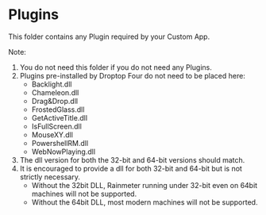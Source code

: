 # Plugins

This folder contains any Plugin required by your Custom App.

Note:

1. You do not need this folder if you do not need any Plugins.
2. Plugins pre-installed by Droptop Four do not need to be placed here:
   - Backlight.dll
   - Chameleon.dll
   - Drag&Drop.dll
   - FrostedGlass.dll
   - GetActiveTitle.dll
   - IsFullScreen.dll
   - MouseXY.dll
   - PowershellRM.dll
   - WebNowPlaying.dll
3. The dll version for both the 32-bit and 64-bit versions should match.
4. It is encouraged to provide a dll for both 32-bit and 64-bit but is not strictly necessary.
   - Without the 32bit DLL, Rainmeter running under 32-bit even on 64bit machines will not be supported.
   - Without the 64bit DLL, most modern machines will not be supported.
